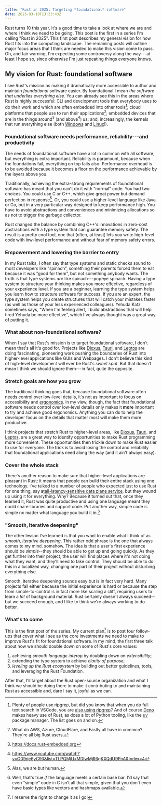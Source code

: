 ```yaml
---
title: "Rust in 2025: Targeting *foundational* software"
date: 2025-03-10T13:33:43Z
---
```


Rust turns 10 this year. It's a good time to take a look at where we are and where I think we need to be going. This post is the first in a series I'm calling "Rust in 2025". This first post describes my general vision for how Rust fits into the computing landscape. The remaining posts will outline major focus areas that I think are needed to make this vision come to pass. Oh, and fair warning, I'm expecting some controversy along the way---at least I hope so, since otherwise I'm just repeating things everyone knows.

## My vision for Rust: foundational software

I see Rust's mission as making it dramatically more accessible to author and maintain *foundational* software easier. By foundational I mean *the software that underlies everything else*. You can already see this in the areas where Rust is highly successful: CLI and development tools that everybody uses to do their work and which are often embedded into other tools[^dev]; cloud platforms that people use to run their applications[^whatdo]; embedded devices that are in the things around[^emb] (and above[^space]) us; and, increasingly, the kernels that run everything else (both [Windows][] and [Linux][]!).

[Windows]: https://www.theregister.com/2023/04/27/microsoft_windows_rust/

[Linux]: https://rust-for-linux.com

[^emb]: https://docs.rust-embedded.org

[^space]: https://www.youtube.com/watch?v=O09rje6yC90&list=TLPQMjUxMDIwMjR6gKXQdU9PnA&index=4

[^dev]: Plenty of people use ripgrep, but did you know that when you do full text search in VSCode, you are [also using ripgrep](https://github.com/microsoft/vscode-ripgrep)? And of course [Deno](https://deno.com/) makes heavy use of Rust, as does a lot of Python tooling, like the [uv](https://github.com/astral-sh/uv) package manager. The list goes on and on.

[^whatdo]: What do AWS, Azure, CloudFlare, and Fastly all have in common? They're all big Rust users.

### Foundational software needs performance, reliability---and productivity

The needs of foundational software have a lot in common with all software, but everything is extra important. Reliability is paramount, because when the foundations fail, everything on top fails also. Performance overhead is to be avoided because it becomes a floor on the performance achievable by the layers above you.

Traditionally, achieving the extra-strong requirements of foundational software has meant that you can't do it with "normal" code. You had two choices. You could use C or C++, which give great power but demand perfection in response[^alas]. Or, you could use a higher-level language like Java or Go, but in a very particular way designed to keep performance high. You have to avoid abstractions and conveniences and minimizing allocations so as not to trigger the garbage collector.

Rust changed the balance by combining C++'s innovations in zero-cost abstractions with a type system that can guarantee memory safety. The result is a pretty cool tool, one that (often, at least) lets you write high-level code with low-level performance and without fear of memory safety errors.

[^alas]: Alas, we are but human.

### Empowerment and lowering the barrier to entry

In my Rust talks, I often say that type systems and static checks sound to most developers like "spinach", something their parents forced them to eat because it was "good for them", but not something anybody wants. The truth is that type systems *are* like spinach---popeye spinach. Having a type system to structure your thinking makes you more effective, regardless of your experience level. If you are a beginner, learning the type system helps you learn how to structure software for success. If you are an expert, the type system helps you create structures that will catch your mistakes faster (as well as those of your less experienced colleagues). Yehuda Katz sometimes says, "When I'm feeling alert, I build abstractions that will help tired Yehuda be more effective", which I've always thought was a great way of putting it.

### What about non-foundational software?

When I say that Rust's mission is to target foundational software, I don't mean that's all it's good for. Projects like [Dioxus][], [Tauri][], and [Leptos][] are doing fascinating, pioneering work pushing the boundaries of Rust into higher-level applications like GUIs and Webpages. I don't believe this kind of high-level development will ever be Rust's *sweet spot*. But that doesn't mean I think we should ignore them---in fact, quite the opposite.

[Dioxus]: https://dioxuslabs.com
[Tauri]: https://v2.tauri.app
[Leptos]: https://leptos.dev

### Stretch goals are how you grow

The traditional thinking goes that, because foundational software often needs control over low-level details, it's not as important to focus on accessibility and [ergonomics][]. In my view, though, the fact that foundational software needs control over low-level details only makes it **more** important to try and achieve good ergonomics. Anything you can do to help the developer focus on the details that matter most will make them more productive.

[ergonomics]: https://blog.rust-lang.org/2017/03/02/lang-ergonomics.html

I think projects that stretch Rust to higher-level areas, like [Dioxus][], [Tauri][], and [Leptos][], are a great way to identify opportunities to make Rust programming more convenient. These opportunities then trickle down to make Rust easier to use for everyone. The trick is to avoid losing the control and reliability that foundational applications need along the way (and it ain't always easy).

### Cover the whole stack

There's another reason to make sure that higher-level applications are pleasant in Rust: it means that people can build their entire stack using one technology. I've talked to a number of people who expected just to use Rust for one thing, say a[tail-latency-sensitive data plane service][discord], but they wound up using it for everything. Why? Because it turned out that, once they learned it, Rust was quite productive and using one language meant they could share libraries and support code. Put another way, simple code is simple no matter what language you build it in.[^c]

[^c]: Well, that's true *if* the language meets a certain base bar. I'd say that even "simple" code in C isn't all that simple, given that you don't even have basic types like vectors and hashmaps available.

[discord]: https://discord.com/blog/why-discord-is-switching-from-go-to-rust

### "Smooth, iterative deepening"

The other lesson I've learned is that you want to enable what I think of as *smooth, iterative deepening*. This rather odd phrase is the one that always comes to my mind, somehow. The idea is that a user's first experience should be *simple*--they should be able to get up and going quickly. As they get further into their project, the user will find places where it's not doing what they want, and they'll need to take control. They should be able to do this in a localized way, changing one part of their project without disturbing everything else.

Smooth, iterative deepening sounds easy but is in fact very hard. Many projects fail either because the initial experience is hard or because the step from simple-to-control is in fact more like scaling a cliff, requiring users to learn a *lot* of background material. Rust certainly doesn't always succeed--but we succeed enough, and I like to think we're always working to do better.

### What's to come

This is the first post of the series. My current plan[^reserve] is to post four follow-ups that cover what I see as the core investments we need to make to improve Rust's fit for foundational software. In my mind, the first three talk about how we should double down on some of Rust's core values:

1. achieving *smooth language interop* by doubling down on *extensibility*;
2. extending the type system to achieve *clarity of purpose*;
3. *leveling up the Rust ecosystem* by building out better guidelines, tools, and leveraging the Rust Foundation.

After that, I'll target about the Rust open-source organization and what I think we should be doing there to make it contributing to and maintaining Rust as accessible and, dare I say it, joyful as we can.

[^reserve]: I reserve the right to change it as I go!


